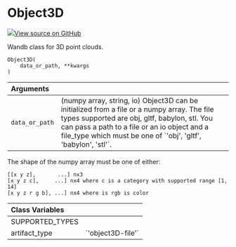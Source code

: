 # Object3D

[![](https://www.tensorflow.org/images/GitHub-Mark-32px.png)View source on GitHub](https://www.github.com/wandb/client/tree/master/wandb/data_types.py#L986-L1148)

Wandb class for 3D point clouds.

```text
Object3D(
    data_or_path, **kwargs
)
```

| Arguments |  |
| :--- | :--- |
|  `data_or_path` |  \(numpy array, string, io\) Object3D can be initialized from a file or a numpy array. The file types supported are obj, gltf, babylon, stl. You can pass a path to a file or an io object and a file\_type which must be one of \`'obj', 'gltf', 'babylon', 'stl'\`. |

The shape of the numpy array must be one of either:

```text
[[x y z],       ...] nx3
[x y z c],     ...] nx4 where c is a category with supported range [1, 14]
[x y z r g b], ...] nx4 where is rgb is color
```

| Class Variables |  |
| :--- | :--- |
|  SUPPORTED\_TYPES |  |
|  artifact\_type |  \`'object3D-file'\` |

